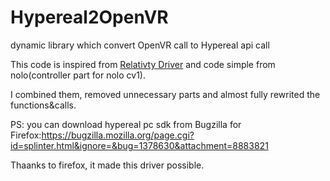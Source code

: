 # Hypereal2OpenVR
dynamic library which convert OpenVR call to Hypereal api call

This code is inspired from [Relativty Driver](https://github.com/relativty/Relativty) and code simple from nolo(controller part for nolo cv1).

I combined them, removed unnecessary parts and almost fully rewrited the functions&calls.

PS: you can download hypereal pc sdk from Bugzilla for Firefox:https://bugzilla.mozilla.org/page.cgi?id=splinter.html&ignore=&bug=1378630&attachment=8883821

Thaanks to firefox, it made this driver possible.
